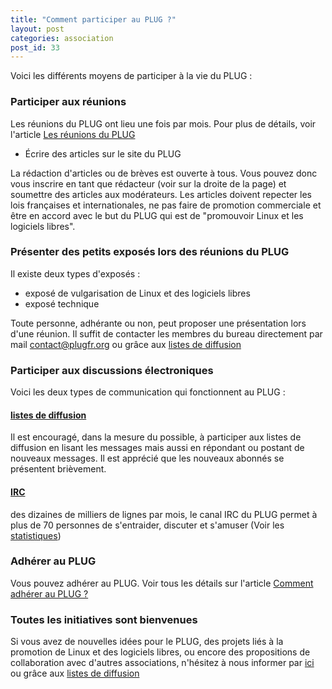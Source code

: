 ```yaml
---
title: "Comment participer au PLUG ?"
layout: post
categories: association
post_id: 33
---
```

Voici les différents moyens de participer à la vie du PLUG :

### Participer aux réunions ###

Les réunions du PLUG ont lieu une fois par mois. Pour plus de détails, voir l'article [Les réunions du PLUG](/association/les-reunions-du-plug/) 
- Écrire des articles sur le site du PLUG

La rédaction d'articles ou de brèves est ouverte à tous. Vous pouvez donc vous inscrire en tant que rédacteur (voir sur la droite de la page) et soumettre des articles aux modérateurs.
Les articles doivent repecter les lois françaises et internationales, ne pas faire de promotion commerciale et être en accord avec le but du PLUG qui est de "promouvoir Linux et les logiciels libres".

### Présenter des petits exposés lors des réunions du PLUG ###

Il existe deux types d'exposés :

- exposé de vulgarisation de Linux et des logiciels libres
- exposé technique


Toute personne, adhérante ou non, peut proposer une présentation lors d'une réunion. Il suffit de contacter les membres du bureau directement par mail <contact@plugfr.org> ou grâce aux [listes de diffusion](//association/mailing-lists.html)

### Participer aux discussions électroniques ###

Voici les deux types de communication qui fonctionnent au PLUG :

#### [listes de diffusion](//association/mailing-lists.html) ####

Il est encouragé, dans la mesure du possible, à participer aux listes de diffusion en lisant les messages mais aussi en répondant ou postant de nouveaux messages. Il est apprécié que les nouveaux abonnés se présentent brièvement.

#### [IRC](rub6) ####

des dizaines de milliers de lignes par mois, le canal IRC du PLUG permet à plus de 70 personnes de s'entraider, discuter et s'amuser (Voir les [statistiques](http://plugfr.org/stats/pisg/))

### Adhérer au PLUG ###

Vous pouvez adhérer au PLUG. Voir tous les détails sur l'article [Comment adhérer au PLUG ?](/r/31)

### Toutes les initiatives sont bienvenues ###

Si vous avez de nouvelles idées pour le PLUG, des projets liés à la promotion de Linux et des logiciels libres, ou encore des propositions de collaboration avec d'autres associations, n'hésitez à nous informer par [ici](/contact/) ou grâce aux [listes de diffusion](//association/mailing-lists.html)


